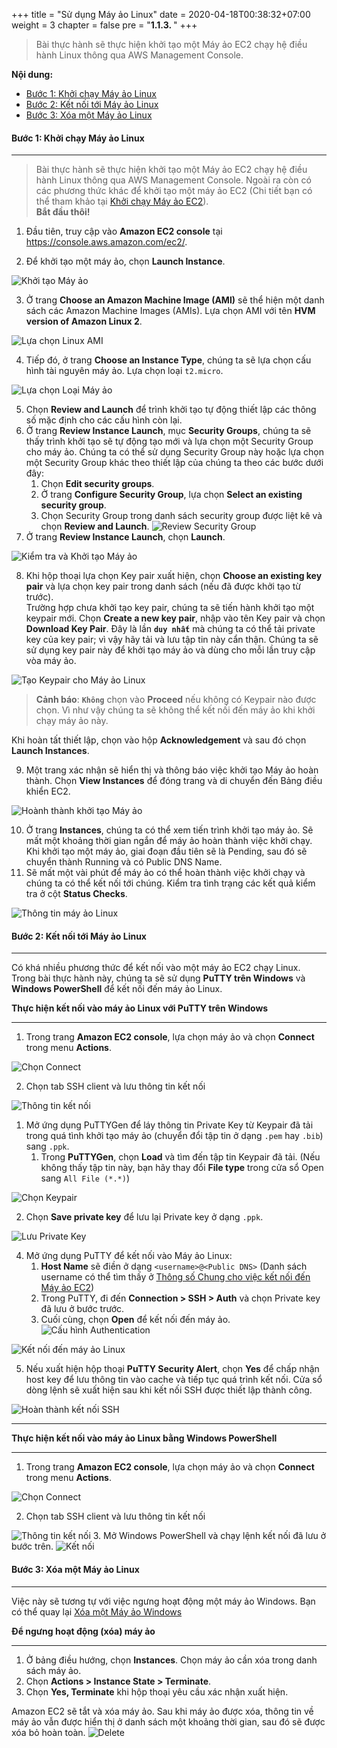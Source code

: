 +++
title = "Sử dụng Máy ảo Linux"
date = 2020-04-18T00:38:32+07:00
weight = 3
chapter = false
pre = "<b>1.1.3. </b>"
+++

> Bài thực hành sẽ thực hiện khởi tạo một Máy ảo EC2 chạy hệ điều hành Linux thông qua AWS Management Console.  

**Nội dung:**
- [Bước 1: Khởi chạy Máy ảo Linux](#bước-1-khởi-chạy-máy-ảo-linux)
- [Bước 2: Kết nối tới Máy ảo Linux](#bước-2-kết-nối-tới-máy-ảo-linux)
- [Bước 3: Xóa một Máy ảo Linux](#bước-3-xóa-một-máy-ảo-linux)

#### Bước 1: Khởi chạy Máy ảo Linux

---

> Bài thực hành sẽ thực hiện khởi tạo một Máy ảo EC2 chạy hệ điều hành Linux thông qua AWS Management Console. Ngoài ra còn có các phương thức khác để khởi tạo một máy ảo EC2 (Chi tiết bạn có thể tham khảo tại [Khởi chạy Máy ảo EC2](https://docs.aws.amazon.com/AWSEC2/latest/UserGuide/launching-instance.html)).  
> **Bắt đầu thôi!**

1. Đầu tiên, truy cập vào **Amazon EC2 console** tại https://console.aws.amazon.com/ec2/.

2. Để khởi tạo một máy ảo, chọn **Launch Instance**.

![Khởi tạo Máy ảo](/images/1/2-2-launch-instance.png?width=90pc)

3. Ở trang **Choose an Amazon Machine Image (AMI)** sẽ thể hiện một danh sách các Amazon Machine Images (AMIs). Lựa chọn AMI với tên **HVM version of Amazon Linux 2**.

![Lựa chọn Linux AMI](/images/1/2-23-select-linux-ami.png?width=90pc)

4. Tiếp đó, ở trang **Choose an Instance Type**, chúng ta sẽ lựa chọn cấu hình tài nguyên máy ảo. Lựa chọn loại ```t2.micro```.

![Lựa chọn Loại Máy ảo](/images/1/2-24-select-instance-type-linux.png?width=90pc)

5. Chọn **Review and Launch** để trình khởi tạo tự động thiết lập các thông số mặc định cho các cấu hình còn lại.
6. Ở trang **Review Instance Launch**, mục **Security Groups**, chúng ta sẽ thấy trình khởi tạo sẽ tự động tạo mới và lựa chọn một Security Group cho máy ảo. Chúng ta có thể sử dụng Security Group này hoặc lựa chọn một Security Group khác theo thiết lập của chúng ta theo các bước dưới đây:
   1. Chọn **Edit security groups**.
   2. Ở trang **Configure Security Group**, lựa chọn **Select an existing security group**.
   3. Chọn Security Group trong danh sách security group được liệt kê và chọn **Review and Launch**.
![Review Security Group](/images/1/2-25-review-security-group.png?width=90pc)
7. Ở trang **Review Instance Launch**, chọn **Launch**.

![Kiểm tra và Khởi tạo Máy ảo](/images/1/2-26-review-linux-instance-config.png?width=90pc)

8. Khi hộp thoại lựa chọn Key pair xuất hiện, chọn **Choose an existing key pair** và lựa chọn key pair trong danh sách (nếu đã được khởi tạo từ trước).  
Trường hợp chưa khởi tạo key pair, chúng ta sẽ tiến hành khởi tạo một keypair mới. Chọn **Create a new key pair**, nhập vào tên Key pair và chọn **Download Key Pair**. Đây là lần **```duy nhất```** mà chúng ta có thể tải private key của key pair; vì vậy hãy tải và lưu tập tin này cẩn thận. Chúng ta sẽ sử dụng key pair này để khởi tạo máy ảo và dùng cho mỗi lần truy cập vòa máy ảo.

![Tạo Keypair cho Máy ảo Linux](/images/1/2-27-create-linux-instance-keypair.png?width=90pc)

> **Cảnh báo**: 
> **```Không```** chọn vào **Proceed** nếu không có Keypair nào được chọn. Vì như vậy chúng ta sẽ không thể kết nối đến máy ảo khi khởi chạy máy ảo này.

Khi hoàn tất thiết lập, chọn vào hộp **Acknowledgement** và sau đó chọn **Launch Instances**.

9. Một trang xác nhận sẽ hiển thị và thông báo việc khởi tạo Máy ảo hoàn thành. Chọn **View Instances** để đóng trang và di chuyển đến Bảng điều khiển EC2.

![Hoành thành khởi tạo Máy ảo](/images/1/2-28-launch-linux-success.png?width=90pc)

10. Ở trang **Instances**, chúng ta có thể xem tiến trình khởi tạo máy ảo. Sẽ mất một khoảng thời gian ngắn để máy ảo hoàn thành việc khởi chạy. Khi khởi tạo một máy ảo, giai đoạn đầu tiên sẽ là Pending, sau đó sẽ chuyển thành Running và có Public DNS Name.
11. Sẽ mất một vài phút để máy ảo có thể hoàn thành việc khởi chạy và chúng ta có thể kết nối tới chúng. Kiểm tra tình trạng các kết quả kiểm tra ở cột **Status Checks**.

![Thông tin máy ảo Linux](/images/1/2-29-linux-instance-info.png?width=90pc)

#### Bước 2: Kết nối tới Máy ảo Linux

---

Có khá nhiều phương thức để kết nối vào một máy ảo EC2 chạy Linux. 
Trong bài thực hành này, chúng ta sẽ sử dụng **PuTTY trên Windows**  và **Windows PowerShell** để kết nối đến máy ảo Linux.

**Thực hiện kết nối vào máy ảo Linux với PuTTY trên Windows**

---

1. Trong trang **Amazon EC2 console**, lựa chọn máy ảo và chọn **Connect** trong menu **Actions**.

![Chọn Connect](/images/1/2-30-connect-linux-instance.png?width=90pc)

2. Chọn tab SSH client và lưu thông tin kết nối

![Thông tin kết nối](/images/1/2-31-get-linux-instance-public-dns.png?width=90pc)

1. Mở ứng dụng PuTTYGen để láy thông tin Private Key từ Keypair đã tải trong quá tình khởi tạo máy ảo (chuyển đổi tập tin ở dạng ```.pem``` hay ```.bib```) sang ```.ppk```.
   1. Trong **PuTTYGen**, chọn **Load** và tìm đến tập tin Keypair đã tải. (Nếu không thấy tập tin này, bạn hãy thay đổi **File type** trong cửa sổ Open sang ```All File (*.*)```)

![Chọn Keypair](/images/1/2-32-load-linux-keypair.png?width=50pc)

   2. Chọn **Save private key** để lưu lại Private key ở dạng ```.ppk```.

![Lưu Private Key](/images/1/2-33-save-linux-private-key.png?width=50pc)

4. Mở ứng dụng PuTTY để kết nối vào Máy ảo Linux:
   1. **Host Name** sẽ điền ở dạng ```<username>@<Public DNS>``` (Danh sách username có thể tìm thấy ở [Thông số Chung cho việc kết nối đến Máy ảo EC2](https://docs.aws.amazon.com/AWSEC2/latest/UserGuide/connection-prereqs.html))
   2. Trong PuTTY, đi đến **Connection > SSH > Auth** và chọn Private key đã lưu ở bước trước.
   3. Cuối cùng, chọn **Open** để kết nối đến máy ảo.
![Cấu hình Authentication](/images/1/2-34-athentication-configure.png?width=50pc)

![Kết nối đến máy ảo Linux](/images/1/2-35-connecting-to-linux-instance.png?width=50pc)

5. Nếu xuất hiện hộp thoại **PuTTY Security Alert**, chọn **Yes** để chấp nhận host key để lưu thông tin vào cache và tiếp tục quá trình kết nối. Cửa sổ dòng lệnh sẽ xuất hiện sau khi kết nối SSH được thiết lập thành công.

![Hoàn thành kết nối SSH](/images/1/2-36-successfully-ssh-linux-instance.png?width=50pc)

---

**Thực hiện kết nối vào máy ảo Linux bằng Windows PowerShell**

---
1. Trong trang **Amazon EC2 console**, lựa chọn máy ảo và chọn **Connect** trong menu **Actions**.

![Chọn Connect](/images/1/2-30-connect-linux-instance.png?width=90pc)

2. Chọn tab SSH client và lưu thông tin kết nối

![Thông tin kết nối](/images/1/2-31-get-linux-instance-public-dns.png?width=90pc)
3. Mở Windows PowerShell và chạy lệnh kết nối đã lưu ở bước trên.
![Kết nối](/images/1/2-37-connect-with-powershell.png?width=90pc)

#### Bước 3: Xóa một Máy ảo Linux

---

Việc này sẽ tương tự với việc ngưng hoạt động một máy ảo Windows. Bạn có thể quay lại [Xóa một Máy ảo Windows](../2-working-with-windows-instance/#bước-3-xóa-một-máy-ảo-windows)

**Để ngưng hoạt động (xóa) máy ảo**

---

1. Ở bảng điều hướng, chọn **Instances**. Chọn máy ảo cần xóa trong danh sách máy ảo.
2. Chọn **Actions > Instance State > Terminate**.
3. Chọn **Yes, Terminate** khi hộp thoại yêu cầu xác nhận xuất hiện.

Amazon EC2 sẽ tắt và xóa máy ảo. Sau khi máy ảo được xóa, thông tin về máy ảo vẫn được hiển thị ở danh sách một khoảng thời gian, sau đó sẽ được xóa bỏ hoàn toàn.
![Delete](/images/1/2-38-delete-ec2.png?width=90pc)